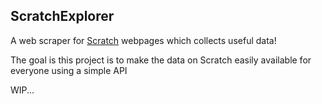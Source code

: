 ## ScratchExplorer

A web scraper for [Scratch](https://scratch.mit.edu/) webpages which collects useful data!

The goal is this project is to make the data on Scratch easily available for everyone using a simple API

WIP...

